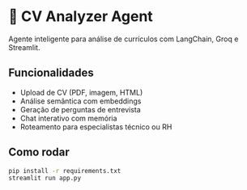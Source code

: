 # 🤖 CV Analyzer Agent

Agente inteligente para análise de currículos com LangChain, Groq e Streamlit.

## Funcionalidades
- Upload de CV (PDF, imagem, HTML)
- Análise semântica com embeddings
- Geração de perguntas de entrevista
- Chat interativo com memória
- Roteamento para especialistas técnico ou RH

## Como rodar
```bash
pip install -r requirements.txt
streamlit run app.py
